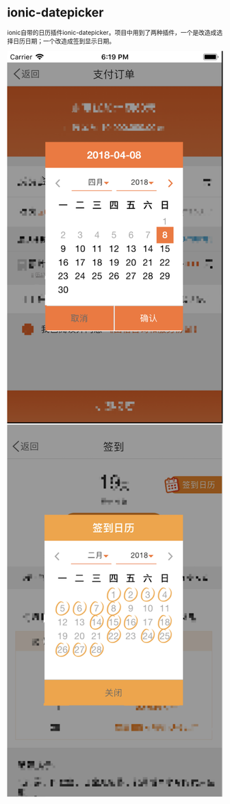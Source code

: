 # ionic-datepicker
ionic自带的日历插件ionic-datepicker。项目中用到了两种插件，一个是改造成选择日历日期；一个改造成签到显示日期。

![选择日期的日历](/calendar/images/selectTime.png)
![签到显示的日历](/calendar/images/signUp.png)
